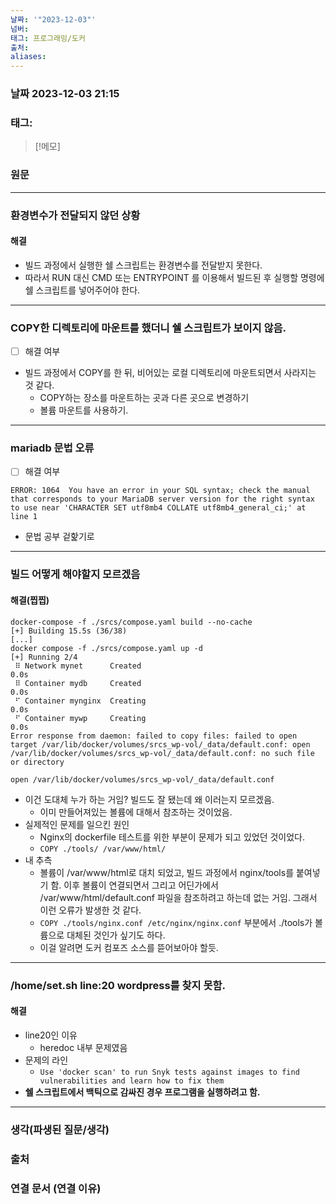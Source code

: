 ```yaml
---
날짜: '"2023-12-03"'
넘버: 
태그: 프로그래밍/도커
출처: 
aliases:
---
```

### 날짜  2023-12-03 21:15

### 태그:

>[!메모]
>

### 원문
---
### 환경변수가 전달되지 않던 상황
#### 해결
- 빌드 과정에서 실행한 쉘 스크립트는 환경변수를 전달받지 못한다.
- 따라서 RUN 대신 CMD 또는 ENTRYPOINT 를 이용해서 빌드된 후 실행할 명령에 쉘 스크립트를 넣어주어야 한다.
---
### COPY한 디렉토리에 마운트를 했더니 쉘 스크립트가 보이지 않음.
- [ ] 해결 여부
- 빌드 과정에서 COPY를 한 뒤, 비어있는 로컬 디렉토리에 마운트되면서 사라지는 것 같다.
	- COPY하는 장소를 마운트하는 곳과 다른 곳으로 변경하기
	- 볼륨 마운트를 사용하기.
---
### mariadb 문법 오류
- [ ] 해결 여부
```error
ERROR: 1064  You have an error in your SQL syntax; check the manual that corresponds to your MariaDB server version for the right syntax to use near 'CHARACTER SET utf8mb4 COLLATE utf8mb4_general_ci;' at line 1
```
- 문법 공부 겉핥기로
---
### 빌드 어떻게 해야할지 모르겠음
#### 해결(찝찝)
```
docker-compose -f ./srcs/compose.yaml build --no-cache
[+] Building 15.5s (36/38)
[...]
docker compose -f ./srcs/compose.yaml up -d 
[+] Running 2/4
 ⠿ Network mynet      Created                                      0.0s
 ⠿ Container mydb     Created                                      0.0s
 ⠋ Container mynginx  Creating                                     0.0s
 ⠋ Container mywp     Creating                                     0.0s
Error response from daemon: failed to copy files: failed to open target /var/lib/docker/volumes/srcs_wp-vol/_data/default.conf: open /var/lib/docker/volumes/srcs_wp-vol/_data/default.conf: no such file or directory
 ```
`open /var/lib/docker/volumes/srcs_wp-vol/_data/default.conf`
- 이건 도대체 누가 하는 거임? 빌드도 잘 됐는데 왜 이러는지 모르겠음. 
	- 이미 만들어져있는 볼륨에 대해서 참조하는 것이었음.
- 실제적인 문제를 일으킨 원인
	- Nginx의 dockerfile 테스트를 위한 부분이 문제가 되고 있었던 것이었다.
	- `COPY ./tools/ /var/www/html/`
- 내 추측
	- 볼륨이 /var/www/html로 대치 되었고, 빌드 과정에서 nginx/tools를 붙여넣기 함. 이후 볼륨이 연결되면서 그리고 어딘가에서 /var/www/html/default.conf 파일을 참조하려고 하는데 없는 거임. 그래서 이런 오류가 발생한 것 같다.
	- `COPY ./tools/nginx.conf /etc/nginx/nginx.conf` 부분에서 ./tools가 볼륨으로 대체된 것인가 싶기도 하다.
	- 이걸 알려면 도커 컴포즈 소스를 뜯어보아야 할듯.
---
### /home/set.sh line:20 wordpress를  찾지 못함.
#### 해결
- line20인 이유
	- heredoc 내부 문제였음
- 문제의 라인
	- `Use 'docker scan' to run Snyk tests against images to find vulnerabilities and learn how to fix them`
- **쉘 스크립트에서 백틱으로 감싸진 경우 프로그램을 실행하려고 함.**


---
### 생각(파생된 질문/생각)

### 출처

### 연결 문서 (연결 이유)